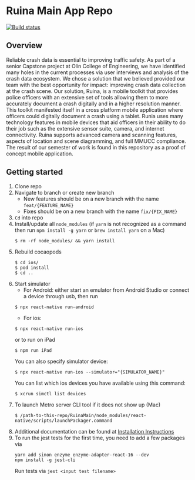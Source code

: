 # Ruina Main App Repo

[![Build status](https://build.appcenter.ms/v0.1/apps/ded08a0c-19ea-4bab-9520-b4ba359ab2eb/branches/release/badge)](https://appcenter.ms)

## Overview

Reliable crash data is essential to improving traffic safety. As part of a senior Capstone project at Olin College of Engineering, we have identified many holes in the current processes via user interviews and analysis of the crash data ecosystem. We chose a solution that we believed provided our team with the best opportunity for impact: improving crash data collection at the crash scene. Our solution, Ruina, is a mobile toolkit that provides police officers with an extensive set of tools allowing them to more accurately document a crash digitally and in a higher resolution manner. This toolkit manifested itself in a cross platform mobile application where officers could digitally document a crash using a tablet. Runia uses many technology features in mobile devices that aid officers in their ability to do their job such as the extensive sensor suite, camera, and internet connectivity. Ruina supports advanced camera and scanning features, aspects of location and scene diagramming, and full MMUCC compliance. The result of our semester of work is found in this repository as a proof of concept mobile application.

## Getting started
1. Clone repo
2. Navigate to branch or create new branch
    - New features should be on a new branch with the name `feat/{FEATURE_NAME}`
    - Fixes should be on a new branch with the name `fix/{FIX_NAME}`
3. `Cd` into repo
4. Install/update all `node_modules` (if `yarn` is not recognized as a command then run `npm install -g yarn` or `brew install yarn` on a Mac)
    ```
    $ rm -rf node_modules/ && yarn install
    ```
5. Rebuild cocaopods
    ```
    $ cd ios/
    $ pod install
    $ cd ..
    ```
6. Start simulator
    * For Android: either start an emulator from Android Studio or connect a device through usb, then run
    ```
    $ npx react-native run-android
    ```
    * For ios:
    ```
    $ npx react-native run-ios
    ```
    or to run on iPad
    ```
    $ npm run iPad
    ```
    You can also specify simulator device:
    ```
    $ npx react-native run-ios --simulator="{SIMULATOR_NAME}"
    ```
    You can list which ios devices you have available using this command:
    ```
    $ xcrun simctl list devices
    ```
7. To launch Metro server CLI tool if it does not show up (Mac)
    ```
    $ /path-to-this-repo/RuinaMain/node_modules/react-native/scripts/launchPackager.command
    ```
8. Additional documentation can be found at [Installation Instructions](https://docs.google.com/document/d/1Jq3eBB1jNj5tPj4pSyWM1NAS5JwnqvRIsML5aK6KDPE/edit?usp=sharing)
9. To run the jest tests for the first time, you need to add a few packages via
    ```
    yarn add sinon enzyme enzyme-adapter-react-16 --dev
    npm install -g jest-cli
    ```
    Run tests via `jest <input test filename>` 
